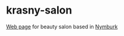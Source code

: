 # krasny-salon
[Web page](http://krasnysalon.cz/) for beauty salon based in [Nymburk](https://g.page/krasnysalon?share)